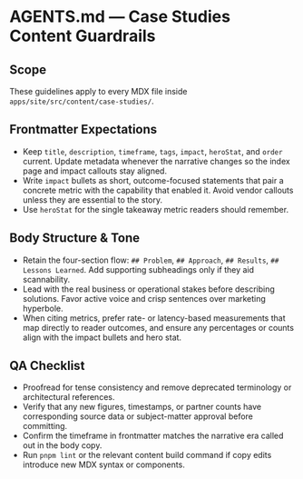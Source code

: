 # AGENTS.md — Case Studies Content Guardrails

## Scope
These guidelines apply to every MDX file inside `apps/site/src/content/case-studies/`.

## Frontmatter Expectations
- Keep `title`, `description`, `timeframe`, `tags`, `impact`, `heroStat`, and `order` current. Update metadata whenever the narrative changes so the index page and impact callouts stay aligned.
- Write `impact` bullets as short, outcome-focused statements that pair a concrete metric with the capability that enabled it. Avoid vendor callouts unless they are essential to the story.
- Use `heroStat` for the single takeaway metric readers should remember.

## Body Structure & Tone
- Retain the four-section flow: `## Problem`, `## Approach`, `## Results`, `## Lessons Learned`. Add supporting subheadings only if they aid scannability.
- Lead with the real business or operational stakes before describing solutions. Favor active voice and crisp sentences over marketing hyperbole.
- When citing metrics, prefer rate- or latency-based measurements that map directly to reader outcomes, and ensure any percentages or counts align with the impact bullets and hero stat.

## QA Checklist
- Proofread for tense consistency and remove deprecated terminology or architectural references.
- Verify that any new figures, timestamps, or partner counts have corresponding source data or subject-matter approval before committing.
- Confirm the timeframe in frontmatter matches the narrative era called out in the body copy.
- Run `pnpm lint` or the relevant content build command if copy edits introduce new MDX syntax or components.
